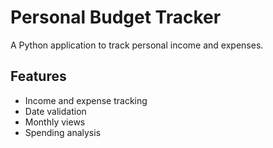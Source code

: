﻿# Personal Budget Tracker
A Python application to track personal income and expenses.
## Features
- Income and expense tracking
- Date validation
- Monthly views
- Spending analysis



